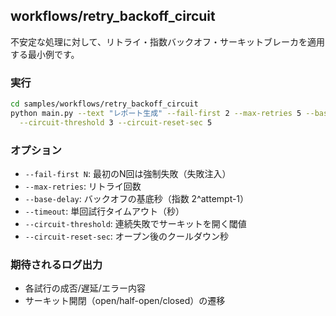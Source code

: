 ## workflows/retry_backoff_circuit

不安定な処理に対して、リトライ・指数バックオフ・サーキットブレーカを適用する最小例です。

### 実行
```bash
cd samples/workflows/retry_backoff_circuit
python main.py --text "レポート生成" --fail-first 2 --max-retries 5 --base-delay 0.3 --timeout 1.0 \
  --circuit-threshold 3 --circuit-reset-sec 5
```

### オプション
- `--fail-first N`: 最初のN回は強制失敗（失敗注入）
- `--max-retries`: リトライ回数
- `--base-delay`: バックオフの基底秒（指数 2^attempt-1）
- `--timeout`: 単回試行タイムアウト（秒）
- `--circuit-threshold`: 連続失敗でサーキットを開く閾値
- `--circuit-reset-sec`: オープン後のクールダウン秒

### 期待されるログ出力
- 各試行の成否/遅延/エラー内容
- サーキット開閉（open/half-open/closed）の遷移

